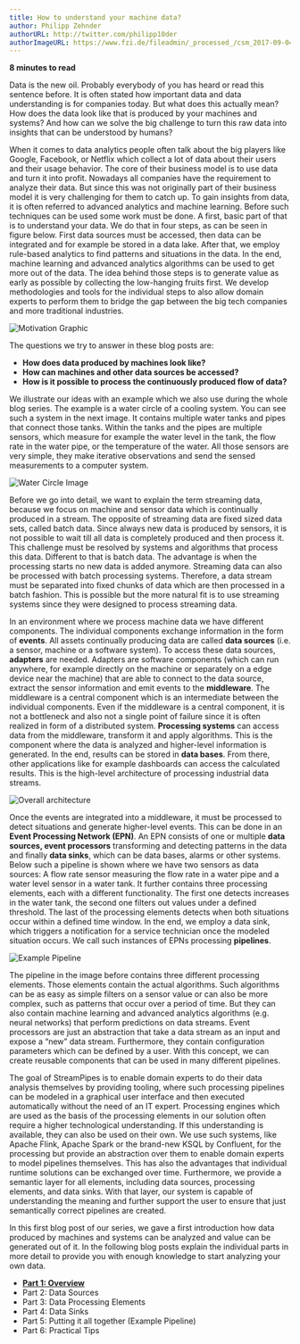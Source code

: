 ```yaml
---
title: How to understand your machine data?
author: Philipp Zehnder
authorURL: http://twitter.com/philipp10der
authorImageURL: https://www.fzi.de/fileadmin/_processed_/csm_2017-09-04_FO_Zehnder-Philipp_003_WEB_95564e4076.jpg
---
```

**<div style="float: left; padding-right: 40px;">8 minutes to read</div>**
<br>


Data is the new oil. Probably everybody of you has heard or read this sentence before.
It is often stated how important data and data understanding is for companies today.
But what does this actually mean?  How does the data look like that is produced by your machines and systems?
And how can we solve the big challenge to turn this raw data into insights that can be understood by humans?

<!--truncate-->

When it comes to data analytics people often talk about the big players like Google, Facebook, or Netflix which collect a lot of data about their users and their usage behavior.
The core of their business model is to use data and turn it into profit. Nowadays all companies have the requirement to analyze their data.
But since this was not originally part of their business model it is very challenging for them to catch up.
To gain insights from data, it is often referred to advanced analytics and machine learning. Before such techniques can be used some work must be done.
A first, basic part of that is to understand your data. We do that in four steps, as can be seen in figure below.
First data sources must be accessed, then data can be integrated and for example be stored in a data lake.
After that, we employ rule-based analytics to find patterns and situations in the data.
In the end, machine learning and advanced analytics algorithms can be used to get more out of the data.
The idea behind those steps is to generate value as early as possible by collecting the low-hanging fruits first.
We develop methodologies and tools for the individual steps to also allow domain experts to perform them to bridge the gap between the big tech companies and more traditional industries.

<img class="blog-image" style="max-width:50%;" src="/blog/assets/2018-06-18/01_motivation.png" alt="Motivation Graphic">

The questions we try to answer in these blog posts are:

* **How does data produced by machines look like?**
* **How can machines and other data sources be accessed?**
* **How is it possible to process the continuously produced flow of data?**

We illustrate our ideas with an example which we also use during the whole blog series.
The example is a water circle of a cooling system. You can see such a system in the next image.
It contains multiple water tanks and pipes that connect those tanks.
Within the tanks and the pipes are multiple sensors, which measure for example the water level in the tank, the flow rate in the water pipe, or the temperature of the water.
All those sensors are very simple, they make iterative observations and send the sensed measurements to a computer system.

<img class="blog-image" style="max-width:70%;" src="/blog/assets/2018-06-18/02_anlage.png" alt="Water Circle Image">

Before we go into detail, we want to explain the term streaming data, because we focus on machine and sensor data which is continually produced in a stream.
The opposite of streaming data are fixed sized data sets, called batch data.
Since always new data is produced by sensors, it is not possible to wait till all data is completely produced and then process it.
This challenge must be resolved by systems and algorithms that process this data.
Different to that is batch data.
The advantage is when the processing starts no new data is added anymore.
Streaming data can also be processed with batch processing systems.
Therefore, a data stream must be separated into fixed chunks of data which are then processed in a batch fashion.
This is possible but the more natural fit is to use streaming systems since they were designed to process streaming data.

In an environment where we process machine data we have different components.
The individual components exchange information in the form of **events**.
All assets continually producing data are called **data sources** (i.e. a sensor, machine or a software system).
To access these data sources, **adapters** are needed.
Adapters are software components (which can run anywhere, for example directly on the machine or separately on a edge device near the machine) that are able to connect to the data source, extract the sensor information and emit events to the **middleware**.
The middleware is a central component which is an intermediate between the individual components.
Even if the middleware is a central component, it is not a bottleneck and also not a single point of failure since it is often realized in form of a distributed system.
**Processing systems** can access data from the middleware, transform it and apply algorithms.
This is the component where the data is analyzed and higher-level information is generated.
In the end, results can be stored in **data bases**.
From there, other applications like for example dashboards can access the calculated results.
This is the high-level architecture of processing industrial data streams.

<img class="blog-image" src="/blog/assets/2018-06-18/03_architecture.png" alt="Overall architecture">

Once the events are integrated into a middleware, it must be processed to detect situations and generate higher-level events.
This can be done in an **Event Processing Network (EPN)**.
An EPN consists of one or multiple **data sources, event processors** transforming and detecting patterns in the data and finally **data sinks**, which can be data bases, alarms or other systems.
Below such a pipeline is shown where we have two sensors as data sources: A flow rate sensor measuring the flow rate in a water pipe and a water level sensor in a water tank.
It further contains three processing elements, each with a different functionality.
The first one detects increases in the water tank, the second one filters out values under a defined threshold.
The last of the processing elements detects when both situations occur within a defined time window.
In the end, we employ a data sink, which triggers a notification for a service technician once the modeled situation occurs.
We call such instances of EPNs processing **pipelines**.

<img class="blog-image" src="/blog/assets/2018-06-18/04_pipeline.png" alt="Example Pipeline">

The pipeline in the image before contains three different processing elements.
Those elements contain the actual algorithms.
Such algorithms can be as easy as simple filters on a sensor value or can also be more complex, such as patterns that occur over a period of time.
But they can also contain machine learning and advanced analytics algorithms (e.g. neural networks) that perform predictions on data streams.
Event processors are just an abstraction that take a data stream as an input and expose a “new” data stream.
Furthermore, they contain configuration parameters which can be defined by a user.
With this concept, we can create reusable components that can be used in many different pipelines.

The goal of StreamPipes is to enable domain experts to do their data analysis themselves by providing tooling, where such processing pipelines can be modeled in a graphical user interface and then executed automatically without the need of an IT expert.
Processing engines which are used as the basis of the processing elements in our solution often require a higher technological understanding.
If this understanding is available, they can also be used on their own.
We use such systems, like Apache Flink, Apache Spark or the brand-new KSQL by Confluent, for the processing but provide an abstraction over them to enable domain experts to model pipelines themselves.
This has also the advantages that individual runtime solutions can be exchanged over time.
Furthermore, we provide a semantic layer for all elements, including data sources, processing elements, and data sinks.
With that layer, our system is capable of understanding the meaning and further support the user to ensure that just semantically correct pipelines are created.

In this first blog post of our series, we gave a first introduction how data produced by machines and systems can be analyzed and value can be generated out of it.
In the following blog posts explain the individual parts in more detail to provide you with enough knowledge to start analyzing your own data.

* **[Part 1: Overview](/blog/2018/06/16/blog-post)**
* Part 2: Data Sources
* Part 3: Data Processing Elements
* Part 4: Data Sinks
* Part 5: Putting it all together (Example Pipeline)
* Part 6: Practical Tips
